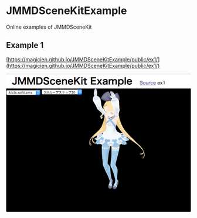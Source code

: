 # JMMDSceneKitExample
Online examples of JMMDSceneKit


## Example 1
[https://magicien.github.io/JMMDSceneKitExample/public/ex1/](https://magicien.github.io/JMMDSceneKitExample/public/ex1/)

![ScreenShot1](https://github.com/magicien/JMMDSceneKitExample/blob/readme/readme/jmmd_ex1_screenshot.png)
